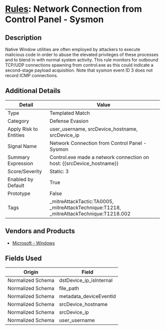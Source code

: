 # [Rules](README.md): Network Connection from Control Panel - Sysmon

## Description
Native Window utilities are often employed by attackers to execute malicious code in order to abuse the elevated privileges of these processes and to blend in with normal system activity. This rule monitors for outbound TCP/UDP connections spawning from control.exe as this could indicate a second-stage payload acquisition. Note that sysmon event ID 3 does not record ICMP connections.

## Additional Details
|Detail|Value|
|----|----|
|Type|Templated Match|
|Category|Defense Evasion|
|Apply Risk to Entities|user_username, srcDevice_hostname, srcDevice_ip|
|Signal Name|Network Connection from Control Panel - Sysmon|
|Summary Expression|Control.exe made a network connection on host: {{srcDevice_hostname}}|
|Score/Severity|Static: 3|
|Enabled by Default|True|
|Prototype|False|
|Tags|_mitreAttackTactic:TA0005, _mitreAttackTechnique:T1218, _mitreAttackTechnique:T1218.002|
## Vendors and Products
- [Microsoft - Windows](../products/1ff7546c-cb36-4a24-87f7-89d2cecc5761.md)


## Fields Used

|Origin|Field|
|----|----|
|Normalized Schema|dstDevice_ip_isInternal|
|Normalized Schema|file_path|
|Normalized Schema|metadata_deviceEventId|
|Normalized Schema|srcDevice_hostname|
|Normalized Schema|srcDevice_ip|
|Normalized Schema|user_username|



